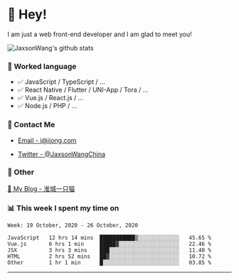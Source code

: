 # 👋 Hey!

I am just a web front-end developer and I am glad to meet you!

![JaxsonWang's github stats](https://github-readme-stats.vercel.app/api?username=JaxsonWang&&show_icons=true&&title_color=1abc9c&&icon_color=1abc9c)


### 📝 Worked language

- ✅ JavaScript / TypeScript / ...
- ✅ React Native / Flutter / UNI-App / Tora / ...
- ✅ Vue.js / React.js / ...
- ✅ Node.js / PHP / ...

### 📮 Contact Me

- [Email - i@iiong.com](mailto:i@iiong.com)

- [Twitter - @JaxsonWangChina](https://twitter.com/JaxsonWangChina)

### 🤪 Other

[📌 My Blog - 淮城一只猫](https://iiong.com)

### 📊 This week I spent my time on

<!--START_SECTION:waka-->
```text
Week: 19 October, 2020 - 26 October, 2020

JavaScript   12 hrs 14 mins  ███████████▒░░░░░░░░░░░░░   45.65 % 
Vue.js       6 hrs 1 min     █████▓░░░░░░░░░░░░░░░░░░░   22.46 % 
JSX          3 hrs 3 mins    ███░░░░░░░░░░░░░░░░░░░░░░   11.40 % 
HTML         2 hrs 52 mins   ██▓░░░░░░░░░░░░░░░░░░░░░░   10.72 % 
Other        1 hr 1 min      █░░░░░░░░░░░░░░░░░░░░░░░░   03.85 % 
```
<!--END_SECTION:waka-->

---
